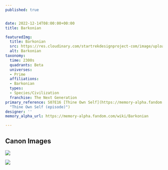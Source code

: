 ```yaml
---
published: true


date: 2022-12-14T08:00:00+00:00
title: Barkonian

featuredImg:
  title: Barkonian
  src: https://res.cloudinary.com/startrekdesignproject-com/image/upload/v1671076407/Barkonian.png
  alt: Barkonian
taxonomy:
  time: 2300s
  quadrants: Beta
  universes:
  - Prime
  affiliations:
  - Barkonian
  types:
  - Species/Civilization
  franchise: The Next Generation
primary_reference: S07E16 [Thine Own Self](https://memory-alpha.fandom.com/wiki/Thine_Own_Self_(episode)
  "Thine Own Self (episode)")
designer: ''
memory_alpha_url: https://memory-alpha.fandom.com/wiki/Barkonian

---
```

## Canon Images

![](https://res.cloudinary.com/startrekdesignproject-com/image/upload/v1671076407/Barkonian_TNG-7x16-3.jpg)

![](https://res.cloudinary.com/startrekdesignproject-com/image/upload/v1671076406/Barkonian_TNG-7x16-1.jpg)